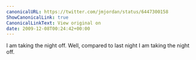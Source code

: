 ```yaml
---
canonicalURL: https://twitter.com/jmjordan/status/6447300158
ShowCanonicalLink: true
CanonicalLinkText: View original on
date: 2009-12-08T00:24:42+00:00
---
```

I am taking the night off. Well, compared to last night I am taking the night off.